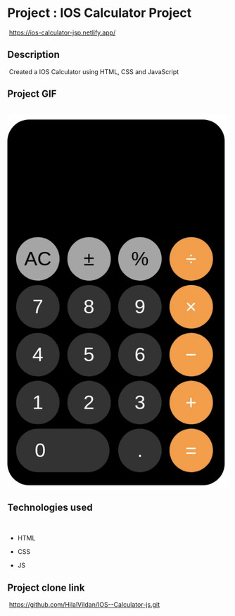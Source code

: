 # Project : IOS Calculator Project
​
https://ios-calculator-jsp.netlify.app/

## Description
​
Created a IOS Calculator using HTML, CSS and JavaScript
​
## Project GIF
​
![proje image](/003.gif)

## Technologies used
​
- HTML
​
- CSS

- JS


## Project clone link
​
https://github.com/HilalVildan/IOS--Calculator-js.git
